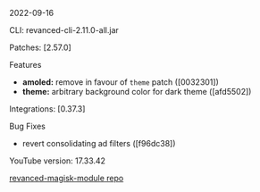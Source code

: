 2022-09-16
  
CLI: revanced-cli-2.11.0-all.jar  

Patches:   [2.57.0] 


 Features

* **amoled:** remove in favour of `theme` patch ([0032301])
* **theme:** arbitrary background color for dark theme ([afd5502])  

Integrations:   [0.37.3] 


 Bug Fixes

* revert consolidating ad filters ([f96dc38])  

YouTube version: 17.33.42  

[revanced-magisk-module repo](https://github.com/j-hc/revanced-magisk-module)
